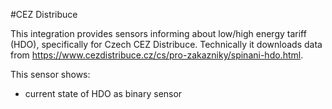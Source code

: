 #CEZ Distribuce

This integration provides sensors informing about low/high energy tariff (HDO), specifically for Czech CEZ Distribuce. Technically it downloads data from https://www.cezdistribuce.cz/cs/pro-zakazniky/spinani-hdo.html.

This sensor shows:
- current state of HDO as binary sensor
